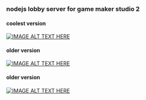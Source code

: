 ### nodejs lobby server for game maker studio 2  
####  coolest version
[![IMAGE ALT TEXT HERE](https://img.youtube.com/vi/pYM3PPK7q-Y/0.jpg)](https://www.youtube.com/watch?v=pYM3PPK7q-Y) 

####  older version
[![IMAGE ALT TEXT HERE](https://img.youtube.com/vi/Ja4pDR6dc_Y/0.jpg)](https://www.youtube.com/watch?v=Ja4pDR6dc_Y)

####   older version
[![IMAGE ALT TEXT HERE](https://img.youtube.com/vi/QIaMH1r_YKo/0.jpg)](https://www.youtube.com/watch?v=QIaMH1r_YKo)
